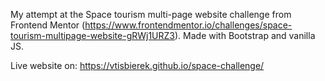 My attempt at the Space tourism multi-page website challenge from Frontend Mentor (https://www.frontendmentor.io/challenges/space-tourism-multipage-website-gRWj1URZ3). Made with Bootstrap and vanilla JS.

Live website on:
https://vtisbierek.github.io/space-challenge/
